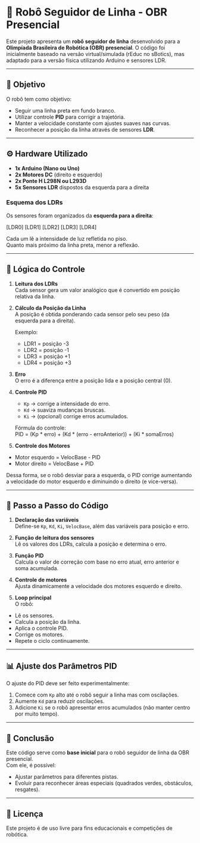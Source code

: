 # 🤖 Robô Seguidor de Linha - OBR Presencial

Este projeto apresenta um **robô seguidor de linha** desenvolvido para a **Olimpíada Brasileira de Robótica (OBR) presencial**. O código foi inicialmente baseado na versão virtual/simulada (rEduc no sBotics), mas adaptado para a versão física utilizando Arduino e sensores LDR.

---

## 📌 Objetivo
O robô tem como objetivo:
- Seguir uma linha preta em fundo branco.
- Utilizar controle **PID** para corrigir a trajetória.
- Manter a velocidade constante com ajustes suaves nas curvas.
- Reconhecer a posição da linha através de sensores **LDR**.

---

## ⚙️ Hardware Utilizado
- **1x Arduino (Nano ou Uno)**  
- **2x Motores DC** (direito e esquerdo)  
- **2x Ponte H L298N ou L293D**  
- **5x Sensores LDR** dispostos da esquerda para a direita  

### Esquema dos LDRs
Os sensores foram organizados da **esquerda para a direita**:

[LDR0] [LDR1] [LDR2] [LDR3] [LDR4]


Cada um lê a intensidade de luz refletida no piso.  
Quanto mais próximo da linha preta, menor a reflexão.

---

## 🧮 Lógica do Controle

1. **Leitura dos LDRs**  
   Cada sensor gera um valor analógico que é convertido em posição relativa da linha.

2. **Cálculo da Posição da Linha**  
   A posição é obtida ponderando cada sensor pelo seu peso (da esquerda para a direita).  

   Exemplo:
   - LDR1 = posição -3  
   - LDR2 = posição -1  
   - LDR3 = posição +1  
   - LDR4 = posição +3  

3. **Erro**  
   O erro é a diferença entre a posição lida e a posição central (0).  

4. **Controle PID**  
   - `Kp` → corrige a intensidade do erro.  
   - `Kd` → suaviza mudanças bruscas.  
   - `Ki` → (opcional) corrige erros acumulados.  

   Fórmula do controle:  
PID = (Kp * erro) + (Kd * (erro - erroAnterior)) + (Ki * somaErros)


5. **Controle dos Motores**  
- Motor esquerdo = VelocBase - PID  
- Motor direito  = VelocBase + PID  

Dessa forma, se o robô desviar para a esquerda, o PID corrige aumentando a velocidade do motor esquerdo e diminuindo o direito (e vice-versa).

---

## 🚀 Passo a Passo do Código

1. **Declaração das variáveis**  
Define-se `Kp`, `Kd`, `Ki`, `VelocBase`, além das variáveis para posição e erro.  

2. **Função de leitura dos sensores**  
Lê os valores dos LDRs, calcula a posição e determina o erro.  

3. **Função PID**  
Calcula o valor de correção com base no erro atual, erro anterior e soma acumulada.  

4. **Controle de motores**  
Ajusta dinamicamente a velocidade dos motores esquerdo e direito.  

5. **Loop principal**  
O robô:
- Lê os sensores.
- Calcula a posição da linha.
- Aplica o controle PID.
- Corrige os motores.
- Repete o ciclo continuamente.

---

## 📊 Ajuste dos Parâmetros PID
O ajuste do PID deve ser feito experimentalmente:

1. Comece com `Kp` alto até o robô seguir a linha mas com oscilações.  
2. Aumente `Kd` para reduzir oscilações.  
3. Adicione `Ki` se o robô apresentar erros acumulados (não manter centro por muito tempo).  

---

## 🏁 Conclusão
Este código serve como **base inicial** para o robô seguidor de linha da OBR presencial.  
Com ele, é possível:
- Ajustar parâmetros para diferentes pistas.  
- Evoluir para reconhecer áreas especiais (quadrados verdes, obstáculos, resgates).  

---

## 📜 Licença
Este projeto é de uso livre para fins educacionais e competições de robótica.
